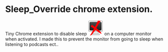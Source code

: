 # Sleep_Override chrome extension.
Tiny Chrome extension to disable sleep ![disable sleep](/Sleep_Override/icon/sleep_disabled.png?raw=true "Sleep disabled") on a computer monitor when activated.
I made this to prevent the monitor from going to sleep when listening to podcasts ect..

